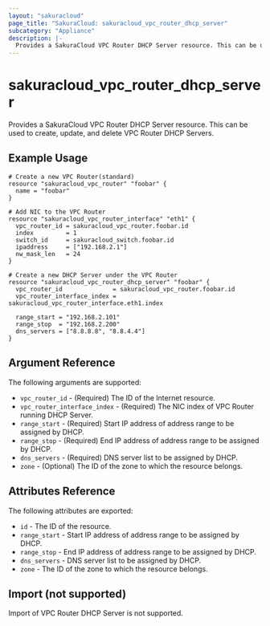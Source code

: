 ```yaml
---
layout: "sakuracloud"
page_title: "SakuraCloud: sakuracloud_vpc_router_dhcp_server"
subcategory: "Appliance"
description: |-
  Provides a SakuraCloud VPC Router DHCP Server resource. This can be used to create, update, and delete VPC Router DHCP Servers.
---
```


# sakuracloud\_vpc\_router\_dhcp\_server

Provides a SakuraCloud VPC Router DHCP Server resource. This can be used to create, update, and delete VPC Router DHCP Servers.

## Example Usage

```hcl
# Create a new VPC Router(standard)
resource "sakuracloud_vpc_router" "foobar" {
  name = "foobar"
}

# Add NIC to the VPC Router
resource "sakuracloud_vpc_router_interface" "eth1" {
  vpc_router_id = sakuracloud_vpc_router.foobar.id
  index         = 1
  switch_id     = sakuracloud_switch.foobar.id
  ipaddress     = ["192.168.2.1"]
  nw_mask_len   = 24
}

# Create a new DHCP Server under the VPC Router
resource "sakuracloud_vpc_router_dhcp_server" "foobar" {
  vpc_router_id              = sakuracloud_vpc_router.foobar.id
  vpc_router_interface_index = sakuracloud_vpc_router_interface.eth1.index

  range_start = "192.168.2.101"
  range_stop  = "192.168.2.200"
  dns_servers = ["8.8.8.8", "8.8.4.4"]
}
```

## Argument Reference

The following arguments are supported:

* `vpc_router_id` - (Required) The ID of the Internet resource.
* `vpc_router_interface_index` - (Required) The NIC index of VPC Router running DHCP Server.
* `range_start` - (Required) Start IP address of address range to be assigned by DHCP.
* `range_stop` - (Required) End IP address of address range to be assigned by DHCP.
* `dns_servers` - (Required) DNS server list to be assigned by DHCP.  
* `zone` - (Optional) The ID of the zone to which the resource belongs.

## Attributes Reference

The following attributes are exported:

* `id` - The ID of the resource.
* `range_start` - Start IP address of address range to be assigned by DHCP.
* `range_stop` - End IP address of address range to be assigned by DHCP.
* `dns_servers` - DNS server list to be assigned by DHCP.  
* `zone` - The ID of the zone to which the resource belongs.

## Import (not supported)

Import of VPC Router DHCP Server is not supported.
